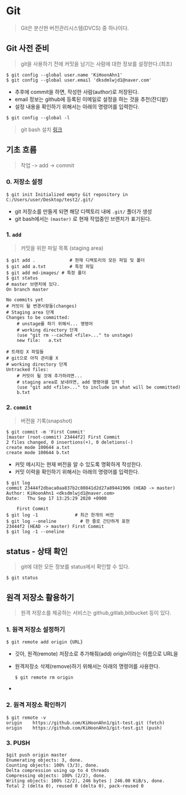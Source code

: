 # Git

> Git은 분산현 버전관리시스템(DVCS) 중 하나이다.



## Git 사전 준비

> git을 사용하기 전에 커밋을 남기는 사람에 대한 정보를 설정한다.(최초)

```
$ git config --global user.name 'KiHoonAhn1' 
$ git config --global user.email 'dksdmlwjd1@naver.com'
```

- 추후에 commit을 하면, 작성한 사람(author)로 저장된다.
- email 정보는 github에 등록된 이메일로 설정을 하는 것을 추천(잔디밭)
- 설정 내용을 확인하기 위해서는 아래의 명령어를 입력한다.

```
$ git config --global -l
```

> git bash 설치 [링크](https://www.gitforwindows.org/)



## 기초 흐름

> 작업 -> add -> commit

### 0. 저장소 설정

```
$ git init Initialized empty Git repository in C:/Users/user/Desktop/test2/.git/
```

- git 저장소를 만들게 되면 해당 디렉토리 내에 `.git/` 폴더가 생성
- git bash에서는 `(master)` 로 현재 작업중인 브랜치가 표기된다.

### 1. `add`

> 커밋을 위한 파일 목록 (staging  area)

```
$ git add .             # 현재 디렉토리의 모든 파일 및 폴더 
$ git add a.txt         # 특정 파일 
$ git add md-images/ # 특정 폴더 
$ git status 
# master 브랜치에 있다. 
On branch master 

No commits yet 
# 커밋이 될 변경사항들(changes) 
# Staging area 단계 
Changes to be committed:
	# unstage를 하기 위해서... 명령어
    # working directory 단계
    (use "git rm --cached <file>..." to unstage)
    new file:   a.txt

# 트래킹 X 파일들
# git으로 아직 관리를 X
# working directory 단계
Untracked files:
	# 커밋이 될 것에 추가하려면...
    # staging area로 보내려면, add 명령어를 입력 !
    (use "git add <file>..." to include in what will be committed)
    b.txt 
```

### 2. `commit`

> 버전을 기록(snapshot)

```
$ git commit -m 'First Commit' 
[master (root-commit) 23444f2] First Commit
2 files changed, 0 insertions(+), 0 deletions(-)
create mode 100644 a.txt
create mode 100644 b.txt
```

- 커밋 메시지는 현재 버전을 알 수 있도록 명확하게 작성한다.
- 커밋 이력을 확인하기 위해서는 아래의 명령어를 입력한다.

```
$ git log
commit 23444f2dbaca0aa837b2c80841d2d27a89441906 (HEAD -> master)
Author: KiHoonAhn1 <dksdmlwjd1@naver.com>
Date:   Thu Sep 17 13:25:29 2020 +0900

	First Commit
$ git log -1              # 최근 한개의 버전
$ git log --oneline         # 한 줄로 간단하게 표현
23444f2 (HEAD -> master) First Commit
$ git log -1 --oneline
```



## status - 상태 확인

> git에 대한 모든 정보를 status에서 확인할 수 있다.

```
$ git status
```



## 원격 저장소 활용하기

> 원격 저장소를 제공하는 서비스는 github,gitlab,bitbucket 등이 있다.

### 1. 원격 저장소 설정하기

```
$ git remote add origin {URL}
```

- 깃아, 원격(remote) 저장소로 추가해줘(add) origin이라는 이름으로 URL을

- 원격저장소 삭제(remove)하기 위해서는 아래의 명령어를 사용한다.

  `$ git remote rm origin`

- 

### 2. 원격 저장소 확인하기

```
$ git remote -v
origin    https://github.com/KiHoonAhn1/git-test.git (fetch)
origin    https://github.com/KiHoonAhn1/git-test.git (push)
```

### 3. PUSH

```
$git push origin master
Enumerating objects: 3, done.
Counting objects: 100% (3/3), done.
Delta compression using up to 4 threads
Compressing objects: 100% (2/2), done.
Writing objects: 100% (2/2), 246 bytes | 246.00 KiB/s, done.
Total 2 (delta 0), reused 0 (delta 0), pack-reused 0
```